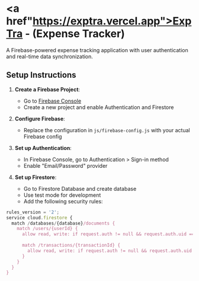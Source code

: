 # <a href"https://exptra.vercel.app">ExpTra - (Expense Tracker)</a>

A Firebase-powered expense tracking application with user authentication and real-time data synchronization.

## Setup Instructions

1. **Create a Firebase Project**:
   - Go to [Firebase Console](https://console.firebase.google.com/)
   - Create a new project and enable Authentication and Firestore

2. **Configure Firebase**:
   - Replace the configuration in `js/firebase-config.js` with your actual Firebase config

3. **Set up Authentication**:
   - In Firebase Console, go to Authentication > Sign-in method
   - Enable "Email/Password" provider

4. **Set up Firestore**:
   - Go to Firestore Database and create database
   - Use test mode for development
   - Add the following security rules:

```javascript
rules_version = '2';
service cloud.firestore {
  match /databases/{database}/documents {
    match /users/{userId} {
      allow read, write: if request.auth != null && request.auth.uid == userId;
      
      match /transactions/{transactionId} {
        allow read, write: if request.auth != null && request.auth.uid == userId;
      }
    }
  }
}
